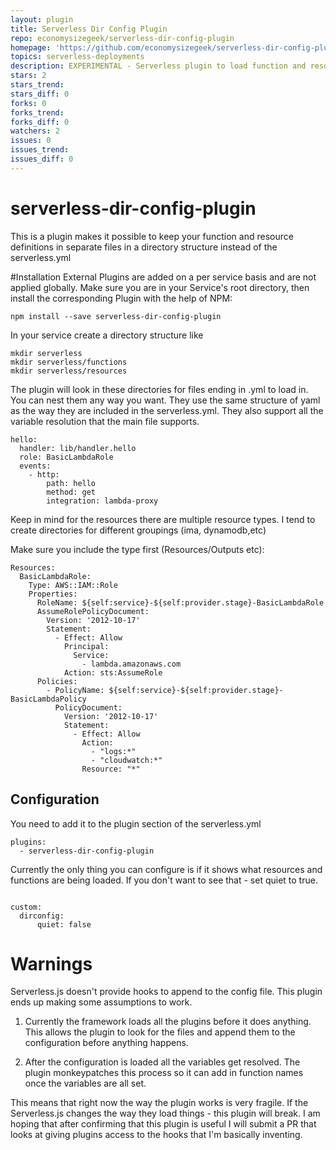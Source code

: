 ```yaml
---
layout: plugin
title: Serverless Dir Config Plugin
repo: economysizegeek/serverless-dir-config-plugin
homepage: 'https://github.com/economysizegeek/serverless-dir-config-plugin'
topics: serverless-deployments
description: EXPERIMENTAL - Serverless plugin to load function and resource definitions from a directory.
stars: 2
stars_trend: 
stars_diff: 0
forks: 0
forks_trend: 
forks_diff: 0
watchers: 2
issues: 0
issues_trend: 
issues_diff: 0
---
```



# serverless-dir-config-plugin
This is a plugin makes it possible to keep your function and resource definitions in separate files in a directory structure instead of the serverless.yml

#Installation
External Plugins are added on a per service basis and are not applied globally. Make sure you are in your Service's root directory, then install the corresponding Plugin with the help of NPM:

```
npm install --save serverless-dir-config-plugin
```

In your service create a directory structure like

```
mkdir serverless
mkdir serverless/functions
mkdir serverless/resources
```

The plugin will look in these directories for files ending in .yml to load in.  You can nest them any way you want. 
They use the same structure of yaml as the way they are included in the serverless.yml. They also support all
the variable resolution that the main file supports.

```
hello:
  handler: lib/handler.hello
  role: BasicLambdaRole
  events:
    - http:
        path: hello
        method: get
        integration: lambda-proxy
```

Keep in mind for the resources there are multiple resource types. I tend to create directories for different groupings (ima, dynamodb,etc)
 
 
 
 
Make sure you include the type first (Resources/Outputs etc):
```
Resources:
  BasicLambdaRole:
    Type: AWS::IAM::Role
    Properties:
      RoleName: ${self:service}-${self:provider.stage}-BasicLambdaRole
      AssumeRolePolicyDocument:
        Version: '2012-10-17'
        Statement:
          - Effect: Allow
            Principal:
              Service:
                - lambda.amazonaws.com
            Action: sts:AssumeRole
      Policies:
        - PolicyName: ${self:service}-${self:provider.stage}-BasicLambdaPolicy
          PolicyDocument:
            Version: '2012-10-17'
            Statement:
              - Effect: Allow
                Action:
                  - "logs:*"
                  - "cloudwatch:*"
                Resource: "*"
```



## Configuration
You need to add it to the plugin section of the serverless.yml

```
plugins:
  - serverless-dir-config-plugin
```


Currently the only thing you can configure is if it shows what resources and functions are being loaded.
If you don't want to see that - set quiet to true.

```

custom:
  dirconfig:
      quiet: false
```

# Warnings

Serverless.js doesn't provide hooks to append to the config file. This plugin ends up making some assumptions to work.

1.  Currently the framework loads all the plugins before it does anything. This allows the plugin to look for the files and append them to the configuration before anything happens.

1.  After the configuration is loaded all the variables get resolved.  The plugin monkeypatches this process so it can add in function names once the variables are all set.

This means that right now the way the plugin works is very fragile. If the Serverless.js changes the way they load things - this plugin will break.  I am hoping that after confirming that this plugin is useful I will submit a PR that looks at giving plugins access to the hooks that I'm basically inventing.
